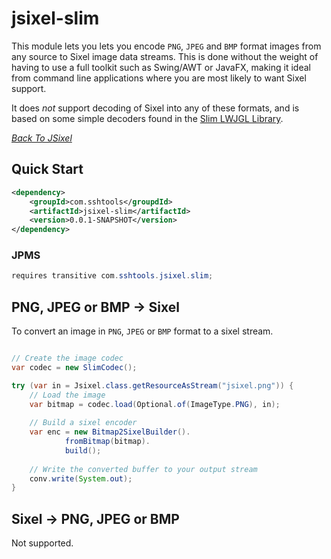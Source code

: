# jsixel-slim

This module lets you lets you encode `PNG`, `JPEG` and `BMP` format images from any source to Sixel
image data streams. This is done without the weight of having to use a full toolkit such as
Swing/AWT or JavaFX, making it ideal from command line applications where you are most likely
to want Sixel support.

It does *not* support decoding of Sixel into any of these formats, and is based on some simple
decoders found in the [Slim LWJGL Library](https://github.com/mattdesl/slim/tree/master/slim/src/slim/texture/io).

*[Back To JSixel](../README.md)*    

## Quick Start

```xml
<dependency>
	<groupId>com.sshtools</groupdId>
	<artifactId>jsixel-slim</artifactId>
	<version>0.0.1-SNAPSHOT</version>
</dependency>
```

### JPMS

```java
requires transitive com.sshtools.jsixel.slim;
```

## PNG, JPEG or BMP -> Sixel

To convert an image in `PNG`, `JPEG` or `BMP` format to a sixel stream.

```java

// Create the image codec
var codec = new SlimCodec();

try (var in = Jsixel.class.getResourceAsStream("jsixel.png")) {
	// Load the image
	var bitmap = codec.load(Optional.of(ImageType.PNG), in);
	
	// Build a sixel encoder
	var enc = new Bitmap2SixelBuilder().
			fromBitmap(bitmap).
			build();
			
	// Write the converted buffer to your output stream
	conv.write(System.out);
}

```

## Sixel -> PNG, JPEG or BMP

Not supported.
